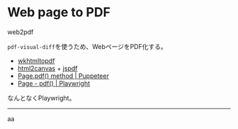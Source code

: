 # Web page to PDF
web2pdf

`pdf-visual-diff`を使うため、WebページをPDF化する。

* [wkhtmltopdf](https://wkhtmltopdf.org/)
* [html2canvas](https://www.npmjs.com/package/html2canvas/v/1.4.1) + [jspdf](https://www.npmjs.com/package/jspdf)
* [Page\.pdf\(\) method \| Puppeteer](https://pptr.dev/api/puppeteer.page.pdf)
* [Page - pdf() \| Playwright](https://playwright.dev/docs/api/class-page#page-pdf)

なんとなくPlaywright。

---

aa